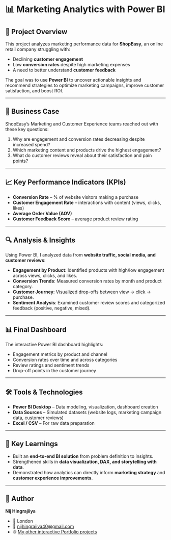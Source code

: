 # 📊 Marketing Analytics with Power BI

## 📌 Project Overview

This project analyzes marketing performance data for **ShopEasy**, an online retail company struggling with:

* Declining **customer engagement**
* Low **conversion rates** despite high marketing expenses
* A need to better understand **customer feedback**

The goal was to use **Power BI** to uncover actionable insights and recommend strategies to optimize marketing campaigns, improve customer satisfaction, and boost ROI.

---

## 🎯 Business Case

ShopEasy’s Marketing and Customer Experience teams reached out with these key questions:

1. Why are engagement and conversion rates decreasing despite increased spend?
2. Which marketing content and products drive the highest engagement?
3. What do customer reviews reveal about their satisfaction and pain points?

---

## 📈 Key Performance Indicators (KPIs)

* **Conversion Rate** – % of website visitors making a purchase
* **Customer Engagement Rate** – interactions with content (views, clicks, likes)
* **Average Order Value (AOV)**
* **Customer Feedback Score** – average product review rating

---

## 🔍 Analysis & Insights

Using Power BI, I analyzed data from **website traffic, social media, and customer reviews**:

* **Engagement by Product**: Identified products with high/low engagement across views, clicks, and likes.
* **Conversion Trends**: Measured conversion rates by month and product category.
* **Customer Journey**: Visualized drop-offs between view → click → purchase.
* **Sentiment Analysis**: Examined customer review scores and categorized feedback (positive, negative, mixed).

---

## 📊 Final Dashboard

The interactive Power BI dashboard highlights:

* Engagement metrics by product and channel
* Conversion rates over time and across categories
* Review ratings and sentiment trends
* Drop-off points in the customer journey

---

## 🛠️ Tools & Technologies

* **Power BI Desktop** – Data modeling, visualization, dashboard creation
* **Data Sources** – Simulated datasets (website logs, marketing campaign data, customer reviews)
* **Excel / CSV** – For raw data preparation

---

## 🚀 Key Learnings

* Built an **end-to-end BI solution** from problem definition to insights.
* Strengthened skills in **data visualization, DAX, and storytelling with data**.
* Demonstrated how analytics can directly inform **marketing strategy** and **customer experience improvements**.

---

## 👤 Author  
**Nij Hingrajiiya**  
- 📍 London  
- 📧 nijhingrajiya40@gmail.com  
- 🌐 [My other interactive Portfolio projects](https://www.novypro.com/profile_about/nij-hingrajiya)  

